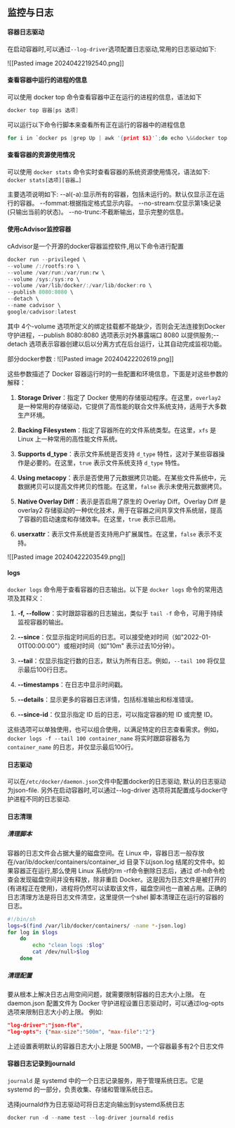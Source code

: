 ## 监控与日志

#### 容器日志驱动
在启动容器时,可以通过`--log-driver`选项配置日志驱动,常用的日志驱动如下:

![[Pasted image 20240422192540.png]]




#### 查看容器中运行的进程的信息
可以使用 docker top 命令查看容器中正在运行的进程的信息，语法如下
```c
docker top 容器[ps 选项]
```

可以运行以下命令行脚本来查看所有正在运行的容器中的进程信息

```c
for i in `docker ps |grep Up | awk '{print $1}'`;do echo \&&docker top $i; done
```


#### 查看容器的资源使用情况
可以使用 `docker stats` 命令实时查看容器的系统资源使用情况，语法如下:
`docker stats[选项][容器…]`

主要选项说明如下:
--al(-a):显示所有的容器，包括未运行的。默认仅显示正在运行的容器。
--fommat:根据指定格式显示内容。
--no-stream:仅显示第1条记录(只输出当前的状态)。
--no-trunc:不截断输出，显示完整的信息。



#### 使用cAdvisor监控容器

cAdvisor是一个开源的docker容器监控软件,用以下命令进行配置


```c
docker run --privileged \
--volume /:/rootfs:ro \
--volume /var/run:/var/run:rw \
--volume /sys:/sys:ro \
--volume /var/lib/docker/:/var/lib/docker:ro \
--publish 8080:8080 \
--detach \
--name cadvisor \
google/cadvisor:latest

```


其中 4个-volume 选项所定义的绑定挂载都不能缺少，否则会无法连接到Docker守护进程，--publish 8080:8080 选项表示对外暴露端口 8080 以提供服务;--detach 选项表示容器创建以后以分离方式在后台运行，让其自动完成监视功能。

部分docker参数 : 
![[Pasted image 20240422202619.png]]


这些参数描述了 Docker 容器运行时的一些配置和环境信息，下面是对这些参数的解释：

1. **Storage Driver**：指定了 Docker 使用的存储驱动程序。在这里，`overlay2` 是一种常用的存储驱动，它提供了高性能的联合文件系统支持，适用于大多数生产环境。
    
2. **Backing Filesystem**：指定了容器所在的文件系统类型。在这里，`xfs` 是 Linux 上一种常用的高性能文件系统。
    
3. **Supports d_type**：表示文件系统是否支持 `d_type` 特性，这对于某些容器操作是必要的。在这里，`true` 表示文件系统支持 `d_type` 特性。
    
4. **Using metacopy**：表示是否使用了元数据拷贝功能。在某些文件系统中，元数据拷贝可以提高文件拷贝的性能。在这里，`false` 表示未使用元数据拷贝。
    
5. **Native Overlay Diff**：表示是否启用了原生的 Overlay Diff。Overlay Diff 是 overlay2 存储驱动的一种优化技术，用于在容器之间共享文件系统层，提高了容器的启动速度和存储效率。在这里，`true` 表示已启用。
    
6. **userxattr**：表示文件系统是否支持用户扩展属性。在这里，`false` 表示不支持。


![[Pasted image 20240422203549.png]]


#### logs

`docker logs` 命令用于查看容器的日志输出。以下是 `docker logs` 命令的常用选项及其释义：

1. **-f, --follow**：实时跟踪容器的日志输出，类似于 `tail -f` 命令，可用于持续监视容器的输出。
    
2. **--since**：仅显示指定时间后的日志。可以接受绝对时间（如"2022-01-01T00:00:00"）或相对时间（如"10m" 表示过去10分钟）。
    
3. **--tail**：仅显示指定行数的日志，默认为所有日志。例如，`--tail 100` 将仅显示最后100行日志。
    
4. **--timestamps**：在日志中显示时间戳。
    
5. **--details**：显示更多的容器日志详情，包括标准输出和标准错误。
    
6. **--since-id**：仅显示指定 ID 后的日志，可以指定容器的短 ID 或完整 ID。
    

这些选项可以单独使用，也可以组合使用，以满足特定的日志查看需求。例如，`docker logs -f --tail 100 container_name` 将实时跟踪容器名为 `container_name` 的日志，并仅显示最后100行。


#### 日志驱动

可以在`/etc/docker/daemon.json`文件中配置docker的日志驱动, 默认的日志驱动为json-file. 另外在启动容器时,可以通过--log-driver 选项将其配置成与docker守护进程不同的日志驱动.

#### 日志清理
##### 清理脚本
容器的日志文件会占据大量的磁盘空间。在 Linux 中，容器日志一般存放在/var/ib/docker/containers/container_id 目录下以json.log 结尾的文件中。如果容器正在运行,那么使用 Linux 系统的rm -rf命令删除日志后，通过 df-h命令检查会发现磁盘空间并没有释放，除非重启 Docker。这是因为日志文件是被打开的(有进程正在使用)，进程将仍然可以读取该文件，磁盘空间也一直被占用。正确的日志清理方法是将日志文件清空，这里提供一个shel 脚本清理正在运行的容器的日志。



```bash
#!/bin/sh
logs=$(find /var/lib/docker/containers/ -name *-json.log)
for log in $logs
	do
		echo "clean logs :$log"
		cat /dev/null>$log
	done
```


##### 清理配置
要从根本上解决日志占用空间问题，就需要限制容器的日志大小上限。
在 daemon.json 配置文件为 Docker 守护进程设置日志驱动时，可以通过log-opts 选项来限制日志大小的上限。
例如:
```json
"log-driver":"json-fle",
"log-opts": {"max-size":"500m", "max-file":"2"}
```
上述设置表明默认的容器日志大小上限是 500MB，一个容器最多有2个日志文件

#### 容器日志记录到journald

`journald` 是 systemd 中的一个日志记录服务，用于管理系统日志。它是 systemd 的一部分，负责收集、存储和管理系统日志。

选择journald作为日志驱动可将日志定向输出到systemd系统日志
```c
docker run -d --name test --log-driver journald redis
```
